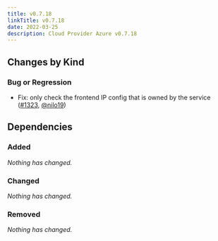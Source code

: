 ```yaml
---
title: v0.7.18
linkTitle: v0.7.18
date: 2022-03-25
description: Cloud Provider Azure v0.7.18
---
```



## Changes by Kind

### Bug or Regression

- Fix: only check the frontend IP config that is owned by the service ([#1323](https://github.com/kubernetes-sigs/cloud-provider-azure/pull/1323), [@nilo19](https://github.com/nilo19))

## Dependencies

### Added
_Nothing has changed._

### Changed
_Nothing has changed._

### Removed
_Nothing has changed._
